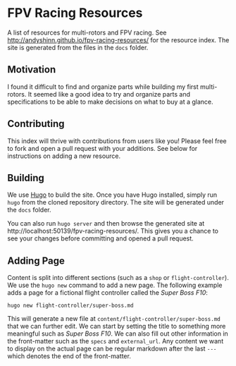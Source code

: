 # FPV Racing Resources

A list of resources for multi-rotors and FPV racing. See http://andyshinn.github.io/fpv-racing-resources/ for the resource index. The site is generated from the files in the `docs` folder.

## Motivation

I found it difficult to find and organize parts while building my first multi-rotors. It seemed like a good idea to try and organize parts and specifications to be able to make decisions on what to buy at a glance.

## Contributing

This index will thrive with contributions from users like you! Please feel free to fork and open a pull request with your additions. See below for instructions on adding a new resource.

## Building

We use [Hugo](https://gohugo.io/) to build the site. Once you have Hugo installed, simply run `hugo` from the cloned repository directory. The site will be generated under the `docs` folder.

You can also run `hugo server` and then browse the generated site at http://localhost:50139/fpv-racing-resources/. This gives you a chance to see your changes before committing and opened a pull request.

## Adding Page

Content is split into different sections (such as a `shop` or `flight-controller`). We use the `hugo new` command to add a new page. The following example adds a page for a fictional flight controller called the *Super Boss F10*:

```
hugo new flight-controller/super-boss.md
```

This will generate a new file at `content/flight-controller/super-boss.md` that we can further edit. We can start by setting the title to something more meaningful such as *Super Boss F10*. We can also fill out other information in the front-matter such as the `specs` and `external_url`. Any content we want to display on the actual page can be regular markdown after the last `---` which denotes the end of the front-matter.
